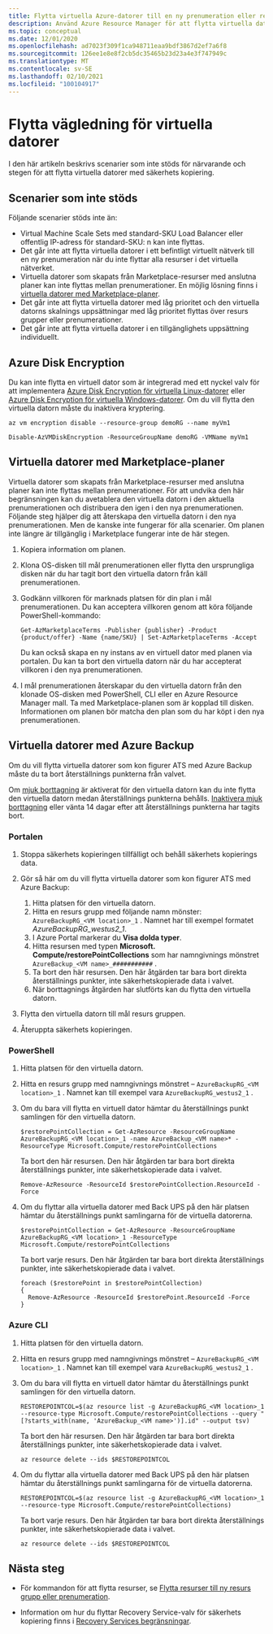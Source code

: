 ```yaml
---
title: Flytta virtuella Azure-datorer till en ny prenumeration eller resurs grupp
description: Använd Azure Resource Manager för att flytta virtuella datorer till en ny resurs grupp eller prenumeration.
ms.topic: conceptual
ms.date: 12/01/2020
ms.openlocfilehash: ad7023f309f1ca948711eaa9bdf3867d2ef7a6f8
ms.sourcegitcommit: 126ee1e8e8f2cb5dc35465b23d23a4e3f747949c
ms.translationtype: MT
ms.contentlocale: sv-SE
ms.lasthandoff: 02/10/2021
ms.locfileid: "100104917"
---
```

# <a name="move-guidance-for-virtual-machines"></a>Flytta vägledning för virtuella datorer

I den här artikeln beskrivs scenarier som inte stöds för närvarande och stegen för att flytta virtuella datorer med säkerhets kopiering.

## <a name="scenarios-not-supported"></a>Scenarier som inte stöds

Följande scenarier stöds inte än:

* Virtual Machine Scale Sets med standard-SKU Load Balancer eller offentlig IP-adress för standard-SKU: n kan inte flyttas.
* Det går inte att flytta virtuella datorer i ett befintligt virtuellt nätverk till en ny prenumeration när du inte flyttar alla resurser i det virtuella nätverket.
* Virtuella datorer som skapats från Marketplace-resurser med anslutna planer kan inte flyttas mellan prenumerationer. En möjlig lösning finns i [virtuella datorer med Marketplace-planer](#virtual-machines-with-marketplace-plans).
* Det går inte att flytta virtuella datorer med låg prioritet och den virtuella datorns skalnings uppsättningar med låg prioritet flyttas över resurs grupper eller prenumerationer.
* Det går inte att flytta virtuella datorer i en tillgänglighets uppsättning individuellt.

## <a name="azure-disk-encryption"></a>Azure Disk Encryption

Du kan inte flytta en virtuell dator som är integrerad med ett nyckel valv för att implementera [Azure Disk Encryption för virtuella Linux-datorer](../../../virtual-machines/linux/disk-encryption-overview.md) eller [Azure Disk Encryption för virtuella Windows-datorer](../../../virtual-machines/windows/disk-encryption-overview.md). Om du vill flytta den virtuella datorn måste du inaktivera kryptering.

```azurecli-interactive
az vm encryption disable --resource-group demoRG --name myVm1
```

```azurepowershell-interactive
Disable-AzVMDiskEncryption -ResourceGroupName demoRG -VMName myVm1
```

## <a name="virtual-machines-with-marketplace-plans"></a>Virtuella datorer med Marketplace-planer

Virtuella datorer som skapats från Marketplace-resurser med anslutna planer kan inte flyttas mellan prenumerationer. För att undvika den här begränsningen kan du avetablera den virtuella datorn i den aktuella prenumerationen och distribuera den igen i den nya prenumerationen. Följande steg hjälper dig att återskapa den virtuella datorn i den nya prenumerationen. Men de kanske inte fungerar för alla scenarier. Om planen inte längre är tillgänglig i Marketplace fungerar inte de här stegen.

1. Kopiera information om planen.

1. Klona OS-disken till mål prenumerationen eller flytta den ursprungliga disken när du har tagit bort den virtuella datorn från käll prenumerationen.

1. Godkänn villkoren för marknads platsen för din plan i mål prenumerationen. Du kan acceptera villkoren genom att köra följande PowerShell-kommando:

   ```azurepowershell
   Get-AzMarketplaceTerms -Publisher {publisher} -Product {product/offer} -Name {name/SKU} | Set-AzMarketplaceTerms -Accept
   ```

   Du kan också skapa en ny instans av en virtuell dator med planen via portalen. Du kan ta bort den virtuella datorn när du har accepterat villkoren i den nya prenumerationen.

1. I mål prenumerationen återskapar du den virtuella datorn från den klonade OS-disken med PowerShell, CLI eller en Azure Resource Manager mall. Ta med Marketplace-planen som är kopplad till disken. Informationen om planen bör matcha den plan som du har köpt i den nya prenumerationen.

## <a name="virtual-machines-with-azure-backup"></a>Virtuella datorer med Azure Backup

Om du vill flytta virtuella datorer som kon figurer ATS med Azure Backup måste du ta bort återställnings punkterna från valvet.

Om [mjuk borttagning](../../../backup/soft-delete-virtual-machines.md) är aktiverat för den virtuella datorn kan du inte flytta den virtuella datorn medan återställnings punkterna behålls. [Inaktivera mjuk borttagning](../../../backup/backup-azure-security-feature-cloud.md#enabling-and-disabling-soft-delete) eller vänta 14 dagar efter att återställnings punkterna har tagits bort.

### <a name="portal"></a>Portalen

1. Stoppa säkerhets kopieringen tillfälligt och behåll säkerhets kopierings data.
2. Gör så här om du vill flytta virtuella datorer som kon figurer ATS med Azure Backup:

   1. Hitta platsen för den virtuella datorn.
   2. Hitta en resurs grupp med följande namn mönster: `AzureBackupRG_<VM location>_1` . Namnet har till exempel formatet *AzureBackupRG_westus2_1*.
   3. I Azure Portal markerar du **Visa dolda typer**.
   4. Hitta resursen med typen **Microsoft. Compute/restorePointCollections** som har namngivnings mönstret `AzureBackup_<VM name>_###########` .
   5. Ta bort den här resursen. Den här åtgärden tar bara bort direkta återställnings punkter, inte säkerhetskopierade data i valvet.
   6. När borttagnings åtgärden har slutförts kan du flytta den virtuella datorn.

3. Flytta den virtuella datorn till mål resurs gruppen.
4. Återuppta säkerhets kopieringen.

### <a name="powershell"></a>PowerShell

1. Hitta platsen för den virtuella datorn.

1. Hitta en resurs grupp med namngivnings mönstret – `AzureBackupRG_<VM location>_1` . Namnet kan till exempel vara `AzureBackupRG_westus2_1` .

1. Om du bara vill flytta en virtuell dator hämtar du återställnings punkt samlingen för den virtuella datorn.

   ```azurepowershell-interactive
   $restorePointCollection = Get-AzResource -ResourceGroupName AzureBackupRG_<VM location>_1 -name AzureBackup_<VM name>* -ResourceType Microsoft.Compute/restorePointCollections
   ```

   Ta bort den här resursen. Den här åtgärden tar bara bort direkta återställnings punkter, inte säkerhetskopierade data i valvet.

   ```azurepowershell-interactive
   Remove-AzResource -ResourceId $restorePointCollection.ResourceId -Force
   ```

1. Om du flyttar alla virtuella datorer med Back UPS på den här platsen hämtar du återställnings punkt samlingarna för de virtuella datorerna.

   ```azurepowershell-interactive
   $restorePointCollection = Get-AzResource -ResourceGroupName AzureBackupRG_<VM location>_1 -ResourceType Microsoft.Compute/restorePointCollections
   ```

   Ta bort varje resurs. Den här åtgärden tar bara bort direkta återställnings punkter, inte säkerhetskopierade data i valvet.

   ```azurepowershell-interactive
   foreach ($restorePoint in $restorePointCollection)
   {
     Remove-AzResource -ResourceId $restorePoint.ResourceId -Force
   }
   ```

### <a name="azure-cli"></a>Azure CLI

1. Hitta platsen för den virtuella datorn.

1. Hitta en resurs grupp med namngivnings mönstret – `AzureBackupRG_<VM location>_1` . Namnet kan till exempel vara `AzureBackupRG_westus2_1` .

1. Om du bara vill flytta en virtuell dator hämtar du återställnings punkt samlingen för den virtuella datorn.

   ```azurecli-interactive
   RESTOREPOINTCOL=$(az resource list -g AzureBackupRG_<VM location>_1 --resource-type Microsoft.Compute/restorePointCollections --query "[?starts_with(name, 'AzureBackup_<VM name>')].id" --output tsv)
   ```

   Ta bort den här resursen. Den här åtgärden tar bara bort direkta återställnings punkter, inte säkerhetskopierade data i valvet.

   ```azurecli-interactive
   az resource delete --ids $RESTOREPOINTCOL
   ```

1. Om du flyttar alla virtuella datorer med Back UPS på den här platsen hämtar du återställnings punkt samlingarna för de virtuella datorerna.

   ```azurecli-interactive
   RESTOREPOINTCOL=$(az resource list -g AzureBackupRG_<VM location>_1 --resource-type Microsoft.Compute/restorePointCollections)
   ```

   Ta bort varje resurs. Den här åtgärden tar bara bort direkta återställnings punkter, inte säkerhetskopierade data i valvet.

   ```azurecli-interactive
   az resource delete --ids $RESTOREPOINTCOL
   ```

## <a name="next-steps"></a>Nästa steg

* För kommandon för att flytta resurser, se [Flytta resurser till ny resurs grupp eller prenumeration](../move-resource-group-and-subscription.md).

* Information om hur du flyttar Recovery Service-valv för säkerhets kopiering finns i [Recovery Services begränsningar](../../../backup/backup-azure-move-recovery-services-vault.md?toc=/azure/azure-resource-manager/toc.json).
